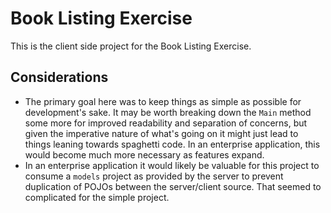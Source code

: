 # Book Listing Exercise #

This is the client side project for the Book Listing Exercise.

## Considerations
- The primary goal here was to keep things as simple as possible for development's sake. It may be worth breaking down the `Main` method some more for improved readability and separation of concerns, but given the imperative nature of what's going on it might just lead to things leaning towards spaghetti code. In an enterprise application, this would become much more necessary as features expand.
- In an enterprise application it would likely be valuable for this project to consume a `models` project as provided by the server to prevent duplication of POJOs between the server/client source. That seemed to complicated for the simple project.
